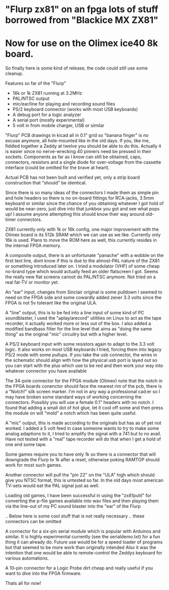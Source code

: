 # "Flurp zx81" on an fpga lots of stuff borrowed from "Blackice MX ZX81"
# Now for use on the Olimex ice40 8k board.

So finally here is some kind of release, the code could still use some
cleanup.


Features so far of the "Flurp"

* 16k or 1k ZX81 running at 3.2MHz
* PAL/NTSC output
* mic/ear/line for playing and recording sound files
* PS/2 keyboard connector (works with most USB keyboards)
* A debug port for a logic analyzer
* A serial port (mostly experimental)
* 5 volt in from mobile charger, USB or similar

"Flurp" PCB drawings in kicad all in 0.1" grid so "banana finger" is no excuse
anymore, all hole-mounted like in the old days. If you, like me, fiddled
together a Zeddy at twelve you should be able to do this. Actually it is 
easier since no nerve-wrecking 40 pinners need be pressed in their sockets.
Components as far as I know can still be obtained, caps, connectors,
resistors and a single diode for over-voltage from the cassette interface
(could be omitted for the brave at heart).

Actual PCB has not been built and verified yet, only a strip board construction
that "should" be identical.

Since there is so many ideas of the connectors I made them as simple
pin and hole headers so there is no on-board fittings for RCA-jacks, 3.5mm
keyboard or similar since the chance of you obtaining whatever I got hold
of would be near-zero, just dive into that junkbox you got and see what
pops up!
I assume anyone attempting this should know their way around old-timer
connectors.

ZX81 currently only with 1k or 16k config, one major improvement with the
Olimex board is its 512k SRAM which we can use as we like.
Currently only 16k is used. Plans to move the ROM here as well, this
currently resides in the internal FPGA memory.

A composite output, there is an unfortunate "panache" with a wobble
on the first text line, dont know if this is due to the almost-PAL nature
of the ZX81 or something introduced later on. I tried a modulator (VHF) 
of some cheap no-brand type which would actually feed an older flatscreen
I got. Seems the really new flat screens cannot do PAL/NTSC anymore.
Not tried on a real fat-TV or monitor yet.

An "ear" input, changes from Sinclair original is some pulldown I seemed
to need on the FPGA side and some cowardly added zener 3.3 volts since
the FPGA is not 5v tolerant like the original ULA.

A "line" output, this is to be fed into a line input of some kind of PC 
soundblaster, I used the "aplay/arecord" utilities on Linux to act as the
tape recorder, it actually worked more or less out of the box.
I also added a modified bandbass filter for the line level that aims
as "doing the same thing" as the original "mic" circuitry but with a higher
level.

A PS/2 keyboard input with some resistors again to adapt to the
3.3 volt logic. It also works on most USB keyboards I tried, forcing them
into legacy PS/2 mode with some pullups.
If you take the usb connector, the wires in the schematic should align with
how the physical usb port is layed out so you can start with the plus which
use to be red and then work your way into whatever connector you have available

The 34-pole connector for the FPGA module (Olimex) note that the notch in
the FPGA boards conenctor should face the nearest rim of the pcb, there is a 
"Notch!" silk screen marker. I'm not in any way a professional cad:er so
I may have broken some standard ways of working concerning the connectors.
Possibly you will use a female 0.1" headers with no notch. I found that
adding a small dot of hot glue, let it cool off some and then press the
module on will "mold" a notch which has been quite useful.

A "mic" output, this is made according to the originals but has as of yet
not worked. I added a 5 volt feed in case someone wants to try to make some
analog adaptions to it, I tried to amplify the signal with a 741 but to
no avail. Have not tested with a "real" tape recorder will do that when I
get a hold of one and some tape.

Some games require you to have only 1k so there is a connector that will
downgrade the Flurp to 1k after a reset, otherwise poking RAMTOP should
work for most such games.

Another connector will pull the "pin 22" on the "ULA" high which should
give you NTSC format, this is untested so far. In the old days most
american TV-sets would eat the PAL signal just as well.

Loading old games, I have been successful in using the "zx81putil" for
converting the p-file games available into wav files and then playing them
via the line-out of my PC sound blaster into the "ear" of the Flurp

.. Below here is some cool stuff that is not really necessary
.. these connectors can be omitted

A connector for a six-pin serial module which is popular with Arduinos
and similar. It is highly experimental currently (see the serialdemo.txt) for
a fun thing it can already do. Future use would be for a speed loader of
programs but that seemed to be more work than originally intended
Also it was the intention that one would be able to remote-control the Zeddys
keyboard for various automations.

A 10-pin connector for a Logic Probe dirt cheap and really useful if you
want to dive into the FPGA firmware.

Thats all for now!

